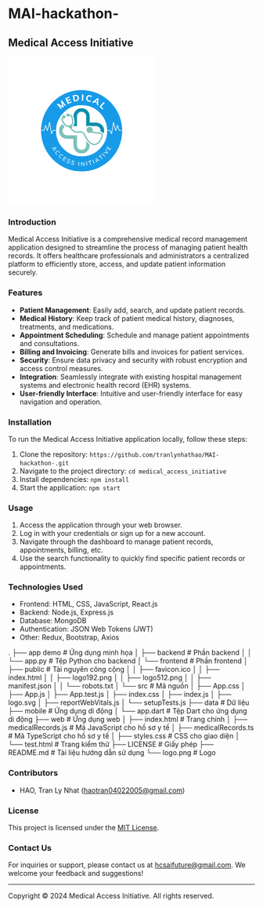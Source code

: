 # MAI-hackathon-

## Medical Access Initiative

<img src="logo.png" alt="Medical Access Initiative Logo" width="300">

### Introduction
Medical Access Initiative is a comprehensive medical record management application designed to streamline the process of managing patient health records. It offers healthcare professionals and administrators a centralized platform to efficiently store, access, and update patient information securely.

### Features
- **Patient Management**: Easily add, search, and update patient records.
- **Medical History**: Keep track of patient medical history, diagnoses, treatments, and medications.
- **Appointment Scheduling**: Schedule and manage patient appointments and consultations.
- **Billing and Invoicing**: Generate bills and invoices for patient services.
- **Security**: Ensure data privacy and security with robust encryption and access control measures.
- **Integration**: Seamlessly integrate with existing hospital management systems and electronic health record (EHR) systems.
- **User-friendly Interface**: Intuitive and user-friendly interface for easy navigation and operation.

### Installation
To run the Medical Access Initiative application locally, follow these steps:
1. Clone the repository: `https://github.com/tranlynhathao/MAI-hackathon-.git`
2. Navigate to the project directory: `cd medical_access_initiative`
3. Install dependencies: `npm install`
4. Start the application: `npm start`



### Usage
1. Access the application through your web browser.
2. Log in with your credentials or sign up for a new account.
3. Navigate through the dashboard to manage patient records, appointments, billing, etc.
4. Use the search functionality to quickly find specific patient records or appointments.

### Technologies Used
- Frontend: HTML, CSS, JavaScript, React.js
- Backend: Node.js, Express.js
- Database: MongoDB
- Authentication: JSON Web Tokens (JWT)
- Other: Redux, Bootstrap, Axios

.
├── app demo                    # Ứng dụng minh họa
│   ├── backend                 # Phần backend
│   │   └── app.py              # Tệp Python cho backend
│   └── frontend                # Phần frontend
│       ├── public              # Tài nguyên công cộng
│       │   ├── favicon.ico
│       │   ├── index.html
│       │   ├── logo192.png
│       │   ├── logo512.png
│       │   ├── manifest.json
│       │   └── robots.txt
│       └── src                  # Mã nguồn
│           ├── App.css
│           ├── App.js
│           ├── App.test.js
│           ├── index.css
│           ├── index.js
│           ├── logo.svg
│           ├── reportWebVitals.js
│           └── setupTests.js
├── data                         # Dữ liệu
├── mobile                       # Ứng dụng di động
│   └── app.dart                 # Tệp Dart cho ứng dụng di động
├── web                          # Ứng dụng web
│   ├── index.html               # Trang chính
│   ├── medicalRecords.js        # Mã JavaScript cho hồ sơ y tế
│   ├── medicalRecords.ts        # Mã TypeScript cho hồ sơ y tế
│   ├── styles.css               # CSS cho giao diện
│   └── test.html                # Trang kiểm thử
├── LICENSE                      # Giấy phép
├── README.md                    # Tài liệu hướng dẫn sử dụng
└── logo.png                     # Logo


### Contributors
- HAO, Tran Ly Nhat (haotran04022005@gmail.com)

### License
This project is licensed under the [MIT License](LICENSE).

### Contact Us
For inquiries or support, please contact us at hcsaifuture@gmail.com. We welcome your feedback and suggestions!

---
Copyright © 2024 Medical Access Initiative. All rights reserved.
